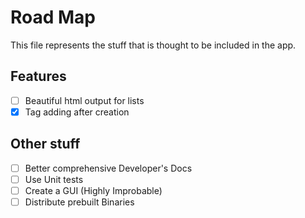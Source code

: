 # Road Map

This file represents the stuff that is thought to be included in the app.

## Features

- [ ] Beautiful html output for lists
- [x] Tag adding after creation

## Other stuff

- [ ] Better comprehensive Developer's Docs
- [ ] Use Unit tests
- [ ] Create a GUI (Highly Improbable)
- [ ] Distribute prebuilt Binaries
